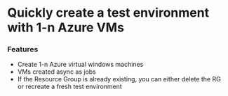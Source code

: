 # Quickly create a test environment with 1-n Azure VMs

### Features
* Create 1-n Azure virtual windows machines
* VMs created async as jobs
* If the Resource Group is already existing, you can either delete the RG or recreate a fresh test environment
